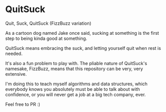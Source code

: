 # QuitSuck

Quit, Suck, QuitSuck (FizzBuzz variation)

As a cartoon dog named Jake once said, sucking at something is the first step to being kinda good at something.

QuitSuck means embracing the suck, and letting yourself quit when rest is needed.

It's also a fun problem to play with. The pliable nature of QuitSuck's namesake, FizzBuzz, means that this repository can be very, very extensive.

I'm doing this to teach myself algorithms and data structures, which everybody knows you absolutely must be able to talk about with confidence, or you will never get a job at a big tech company, ever.

Feel free to PR :)
